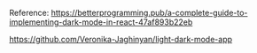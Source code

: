 
Reference:
https://betterprogramming.pub/a-complete-guide-to-implementing-dark-mode-in-react-47af893b22eb

https://github.com/Veronika-Jaghinyan/light-dark-mode-app